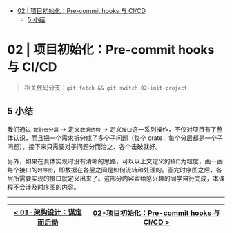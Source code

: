 - [02 | 项目初始化：Pre-commit hooks 与 CI/CD](#02--项目初始化pre-commit-hooks-与-cicd)
  - [5 小结](#5-小结)

# 02 | 项目初始化：Pre-commit hooks 与 CI/CD

> 相关代码分支：`git fetch && git switch 02-init-project`

## 5 小结

我们通过 `按职责分层` -> 定义`数据结构` -> 定义`接口`这一系列操作，不仅对项目有了整体认识，而且把一个需求拆分成了多个子问题（每个 crate，每个分层都是一个子问题），接下来只需要对子问题分而治之、各个击破就好。

另外，如果在具体实现时没有清晰的思路，可以以上文定义的`接口`为粒度，画一画每个接口的`时序图`，即数据在各层之间是如何流转和处理的。画完时序图之后，各层所需要实现的接口就定义出来了。这部分内容留给感兴趣的同学自行完成，本课程不会涉及时序图的内容。

---

| [< 01-架构设计：谋定而后动](./01-architecture.md) | [02-项目初始化：Pre-commit hooks 与 CI/CD >](./02-init-project.md) |
| ------------------------------------------------- | ------------------------------------------------------------------ |
